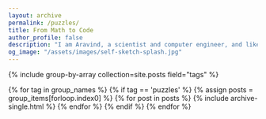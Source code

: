 ```yaml
---
layout: archive
permalink: /puzzles/
title: From Math to Code
author_profile: false
description: "I am Aravind, a scientist and computer engineer, and like a good math or coding puzzle. From time to time, I get an idea to invent a puzzle which can be solved by using a combination of math and coding."
og_image: "/assets/images/self-sketch-splash.jpg"
---
```


{% include group-by-array collection=site.posts field="tags" %}

{% for tag in group_names %}
  {% if tag == 'puzzles' %}
    {% assign posts = group_items[forloop.index0] %}
    {% for post in posts %}
      {% include archive-single.html %}
    {% endfor %}
  {% endif %}
{% endfor %}
